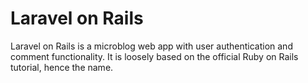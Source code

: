 # Laravel on Rails

Laravel on Rails is a microblog web app with user authentication and comment functionality. It is loosely based on the official Ruby on Rails tutorial, hence the name.
